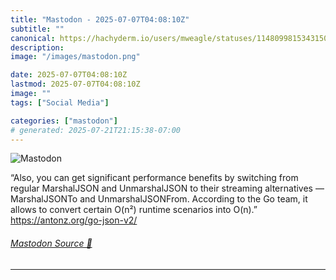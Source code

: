 ```yaml
---
title: "Mastodon - 2025-07-07T04:08:10Z"
subtitle: ""
canonical: https://hachyderm.io/users/mweagle/statuses/114809981534315045
description:
image: "/images/mastodon.png"

date: 2025-07-07T04:08:10Z
lastmod: 2025-07-07T04:08:10Z
image: ""
tags: ["Social Media"]

categories: ["mastodon"]
# generated: 2025-07-21T21:15:38-07:00
---
```

![Mastodon](/images/mastodon.png)

<p>“Also, you can get significant performance benefits by switching from regular MarshalJSON and UnmarshalJSON to their streaming alternatives — MarshalJSONTo and UnmarshalJSONFrom. According to the Go team, it allows to convert certain O(n²) runtime scenarios into O(n).”<br /><a href="https://antonz.org/go-json-v2/" target="_blank" rel="nofollow noopener noreferrer" translate="no"><span class="invisible">https://</span><span class="">antonz.org/go-json-v2/</span><span class="invisible"></span></a></p>


###### [Mastodon Source 🐘](https://hachyderm.io/@mweagle/114809981534315045)

___
